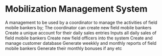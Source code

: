 # Mobilization Management System

A management to be used by a coordinator to manage the activities of field mobile bankers by;
The coordinator can create new field mobile bankers
Create a unique account for their daily sales entries
Inputs all daily sales of field mobile bankers
Create new field officers into the system
Create and manage customer database
Generate weekkly and monthly reports of field mobile bankers
Generate their monthly bonuses if any etc
